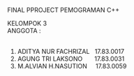 FINAL PPROJECT PEMOGRAMAN C++<BR>
  
KELOMPOK 3<BR>
ANGGOTA :<BR>
<BR>
1. ADITYA NUR FACHRIZAL &nbsp; 17.83.0017 <BR>
2. AGUNG TRI LAKSONO   &nbsp;  &nbsp;  &nbsp; 17.83.0031 <BR>
3. M.ALVIAN H.NASUTION &nbsp;  &nbsp; 17.83.0059 <BR>
<BR>


